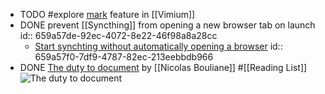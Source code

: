 - TODO #explore [mark](https://vim.fandom.com/wiki/Using_marks) feature in [[Vimium]]
- DONE prevent [[Syncthing]] from opening a new browser tab on launch
  id:: 659a57de-92ec-4072-8e22-46f98a8a28cc
	- [Start synchting without automatically opening a browser](https://forum.syncthing.net/t/start-synchting-without-automatically-opening-a-browser/60/2)
	  id:: 659a57f0-7df9-4787-82ec-213eebbdb966
- DONE [The duty to document](https://nicolasbouliane.com/blog/duty-to-document) by [[Nicolas Bouliane]] #[[Reading List]]
  ![The duty to document](https://nicolasbouliane.com/images/content2x/annotated-map.jpg)